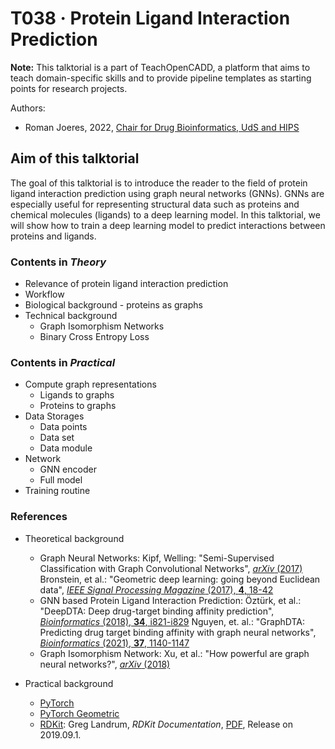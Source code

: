 # T038 · Protein Ligand Interaction Prediction

**Note:** This talktorial is a part of TeachOpenCADD, a platform that aims to teach domain-specific skills and to provide pipeline templates as starting points for research projects.

Authors:

- Roman Joeres, 2022, [Chair for Drug Bioinformatics, UdS and HIPS](https://www.helmholtz-hips.de/de/forschung/teams/team/wirkstoffbioinformatik/)


## Aim of this talktorial

The goal of this talktorial is to introduce the reader to the field of protein ligand interaction prediction using graph neural networks (GNNs). GNNs are especially useful for representing structural data such as proteins and chemical molecules (ligands) to a deep learning model. In this talktorial, we will show how to train a deep learning model to predict interactions between proteins and ligands.


### Contents in *Theory*

* Relevance of protein ligand interaction prediction
* Workflow
* Biological background - proteins as graphs
* Technical background
  * Graph Isomorphism Networks
  * Binary Cross Entropy Loss


### Contents in *Practical*

* Compute graph representations
  * Ligands to graphs
  * Proteins to graphs
* Data Storages
  * Data points
  * Data set
  * Data module
* Network
  * GNN encoder
  * Full model
* Training routine


### References

* Theoretical background
    * Graph Neural Networks:
      Kipf, Welling: "Semi-Supervised Classification with Graph Convolutional Networks", [<i>arXiv</i> (2017)](https://arxiv.org/abs/1609.02907)
      Bronstein, et al.: "Geometric deep learning: going beyond Euclidean data", [<i>IEEE Signal Processing Magazine</i> (2017), <b>4</b>, 18-42](https://doi.org/10.1109/MSP.2017.2693418)
    * GNN based Protein Ligand Interaction Prediction:
      Öztürk, et al.: "DeepDTA: Deep drug-target binding affinity prediction", [<i>Bioinformatics</i> (2018), <b>34</b>, i821-i829](https://doi.org/10.1093/bioinformatics/bty593)
      Nguyen, et. al.: "GraphDTA: Predicting drug target binding affinity with graph neural networks", [<i>Bioinformatics</i> (2021), <b>37</b>, 1140-1147](https://doi.org/10.1093/bioinformatics/btaa921)
    * Graph Isomorphism Network:
      Xu, et al.: "How powerful are graph neural networks?", [<i>arXiv</i> (2018)](https://arxiv.org/abs/1810.00826)

* Practical background
    * [PyTorch](https://pytorch.org/)
    * [PyTorch Geometric](https://pytorch-geometric.readthedocs.io/en/latest/)
    * [RDKit](http://rdkit.org/): Greg Landrum, *RDKit Documentation*, [PDF](https://www.rdkit.org/UGM/2012/Landrum_RDKit_UGM.Fingerprints.Final.pptx.pdf), Release on 2019.09.1.
